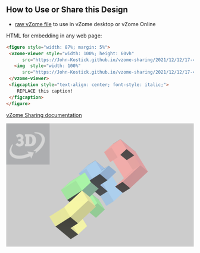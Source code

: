 
## How to Use or Share this Design

 - [raw vZome file](<https://raw.githubusercontent.com/John-Kostick/vzome-sharing/main/2021/12/12/17-40-33-Double-RD-2/Double-RD-2.vZome>) to use in vZome desktop or vZome Online
 
 HTML for embedding in any web page:
 ```html
<figure style="width: 87%; margin: 5%">
  <vzome-viewer style="width: 100%; height: 60vh"
       src="https://John-Kostick.github.io/vzome-sharing/2021/12/12/17-40-33-Double-RD-2/Double-RD-2.vZome" >
    <img  style="width: 100%"
       src="https://John-Kostick.github.io/vzome-sharing/2021/12/12/17-40-33-Double-RD-2/Double-RD-2.png" >
  </vzome-viewer>
  <figcaption style="text-align: center; font-style: italic;">
     REPLACE this caption!
  </figcaption>
</figure>
 ```

[vZome Sharing documentation](https://vzome.github.io/vzome/sharing.html#how-it-works)

![Image](<Double-RD-2.png>)

